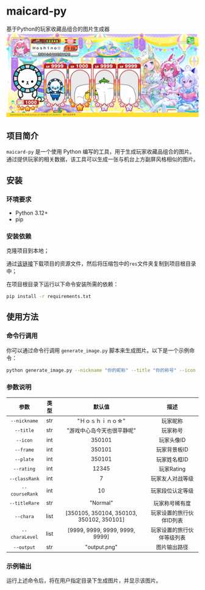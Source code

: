 # maicard-py

基于Python的玩家收藏品组合的图片生成器
![output.png](output.png)

## 项目简介

`maicard-py` 是一个使用 Python 编写的工具，用于生成玩家收藏品组合的图片。通过提供玩家的相关数据，该工具可以生成一张与机台上方副屏风格相似的图片。

## 安装

### 环境要求

- Python 3.12+
- pip

### 安装依赖

克隆项目到本地；

通过[该链接](https://alist.error063.work/Games/res.zip)下载项目的资源文件，然后将压缩包中的`res`文件夹复制到项目根目录中；

在项目根目录下运行以下命令安装所需的依赖：

```sh 
pip install -r requirements.txt
```

## 使用方法

### 命令行调用

你可以通过命令行调用 `generate_image.py` 脚本来生成图片。以下是一个示例命令：

```sh 
python generate_image.py --nickname "你的昵称" --title "你的称号" --icon 12345 --frame 12345 --plate 12345 --rating 67890 --classRank 5 --courseRank 8 --titleRare "Rare" --version "Ver.CN1.45-E" --chara 12345 67890 11111 22222 33333 --charaLevel 9999 9999 9999 9999 9999
```

### 参数说明

|       参数       |  类型  |                   默认值                    |      描述       |
|:--------------:|:----:|:----------------------------------------:|:-------------:|
|  `--nickname`  | str  |                "Ｈｏｓｈｉｎｏ☆"                |     玩家昵称      |
|   `--title`    | str  |              "游戏中心岛今天也很平静呢"              |     玩家称号      |
|    `--icon`    | int  |                  350101                  |    玩家头像ID     |
|   `--frame`    | int  |                  350101                  |    玩家背景板ID    |
|   `--plate`    | int  |                  350101                  |    玩家姓名框ID    |
|   `--rating`   | int  |                  12345                   |   玩家Rating    |
| `--classRank`  | int  |                    7                     |   玩家友人对战等级    |
| `--courseRank` | int  |                    10                    |   玩家段位认定等级    |
| `--titleRare`  | str  |                 "Normal"                 |    玩家称号稀有度    |
|   `--chara`    | list | [350105, 350104, 350103, 350102, 350101] | 玩家设置的旅行伙伴ID列表 |
| `--charaLevel` | list |      [9999, 9999, 9999, 9999, 9999]      | 玩家设置的旅行伙伴等级列表 |
|   `--output`   | str  |               "output.png"               |    图片输出路径     |

### 示例输出
运行上述命令后，将在用户指定目录下生成图片，并显示该图片。

